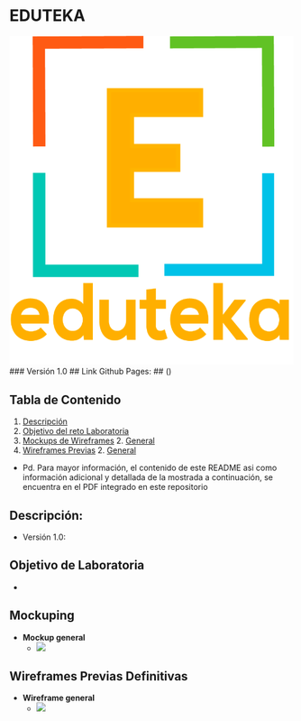 # EDUTEKA # 
<img src=assets/images/Logo.png>
### Versión 1.0
## Link Github Pages: ##
()

## Tabla de Contenido
1. [Descripción](#descripcion)
2. [Objetivo del reto Laboratoria](#objetivo)
3. [Mockups de Wireframes](#mockup)
    2. [General](#mockup-general)
4. [Wireframes Previas](#previas)
    2. [General](#general)

- Pd. Para mayor información, el contenido de este README asi como información adicional y detallada de la mostrada a continuación, se encuentra en el PDF integrado en este repositorio


## <a name="descripcion"></a> Descripción: ##
- Versión 1.0:
    

## <a name="objetivo"></a> Objetivo de Laboratoria ##
- 

## <a name="mockup"></a> Mockuping ##
- <a name="mockup-general"></a>**Mockup general**
    - <img src=assets/images/readme/---->

## <a name="previas"></a> Wireframes Previas Definitivas
- <a name="general"></a>**Wireframe general**
    - <img src=assets/images/readme/---->